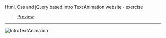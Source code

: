Html, Css and jQuery based Intro Text Animation website - exercise
> [Preview](https://r4nd3l.github.io/IntroTextAnimation/)
---

![IntroTextAnimation](https://github.com/r4nd3l/IntroTextAnimation/blob/master/img/sample.gif)
